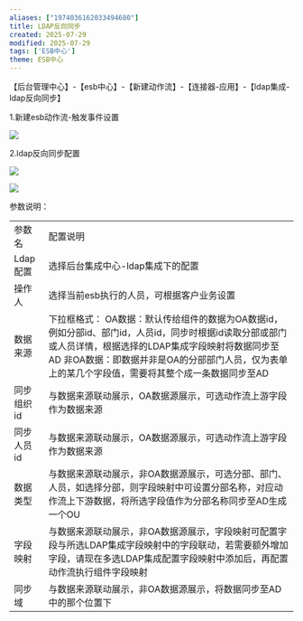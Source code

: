 ```yaml
---
aliases: ["1974036162033494680"]
title: LDAP反向同步
created: 2025-07-29
modified: 2025-07-29
tags: ['ESB中心']
theme: ESB中心
---
```


【后台管理中心】-【esb中心】-【新建动作流】-【连接器-应用】-【ldap集成-ldap反向同步】

1.新建esb动作流-触发事件设置

![](https://myhelpdoc.oss-cn-heyuan.aliyuncs.com/mdimages/982c458ba634b66c0800df6f9fd77ebf.jpg)

2.ldap反向同步配置

![](https://myhelpdoc.oss-cn-heyuan.aliyuncs.com/mdimages/637ce78a069b0b532dcab26678cab4df.jpg)

![](https://myhelpdoc.oss-cn-heyuan.aliyuncs.com/mdimages/30f4104e32fab6c05a726bece9963b3b.jpg)

参数说明：

|  |  |
| --- | --- |
| 参数名 | 配置说明 |
| Ldap配置 | 选择后台集成中心-ldap集成下的配置 |
| 操作人 | 选择当前esb执行的人员，可根据客户业务设置 |
| 数据来源 | 下拉框格式：  OA数据：默认传给组件的数据为OA数据id，例如分部id、部门id，人员id，同步时根据id读取分部或部门或人员详情，根据选择的LDAP集成字段映射将数据同步至AD  非OA数据：即数据并非是OA的分部部门人员，仅为表单上的某几个字段值，需要将其整个成一条数据同步至AD |
| 同步组织id | 与数据来源联动展示，OA数据源展示，可选动作流上游字段作为数据来源 |
| 同步人员id | 与数据来源联动展示，OA数据源展示，可选动作流上游字段作为数据来源 |
| 数据类型 | 与数据来源联动展示，非OA数据源展示，可选分部、部门、人员，如选择分部，则字段映射中可设置分部名称，对应动作流上下游数据，将所选字段值作为分部名称同步至AD生成一个OU |
| 字段映射 | 与数据来源联动展示，非OA数据源展示，字段映射可配置字段与所选LDAP集成字段映射中的字段联动，若需要额外增加字段，请现在多选LDAP集成配置字段映射中添加后，再配置动作流执行组件字段映射 |
| 同步域 | 与数据来源联动展示，非OA数据源展示，将数据同步至AD中的那个位置下 |

